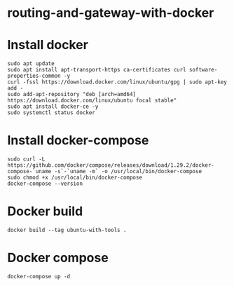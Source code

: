 # routing-and-gateway-with-docker
# Install docker
```
sudo apt update
sudo apt install apt-transport-https ca-certificates curl software-properties-common -y
curl -fssl https://download.docker.com/linux/ubuntu/gpg | sudo apt-key add -
sudo add-apt-repository "deb [arch=amd64] https://download.docker.com/linux/ubuntu focal stable"
sudo apt install docker-ce -y
sudo systemctl status docker
```

# Install docker-compose
```
sudo curl -L https://github.com/docker/compose/releases/download/1.29.2/docker-compose-`uname -s`-`uname -m` -o /usr/local/bin/docker-compose
sudo chmod +x /usr/local/bin/docker-compose
docker-compose --version
```


# Docker build
```
docker build --tag ubuntu-with-tools .
```

# Docker compose
```
docker-compose up -d
```
